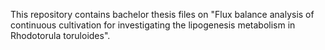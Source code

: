 This repository contains bachelor thesis files on "Flux balance analysis of continuous cultivation for investigating the lipogenesis metabolism in Rhodotorula toruloides". 
